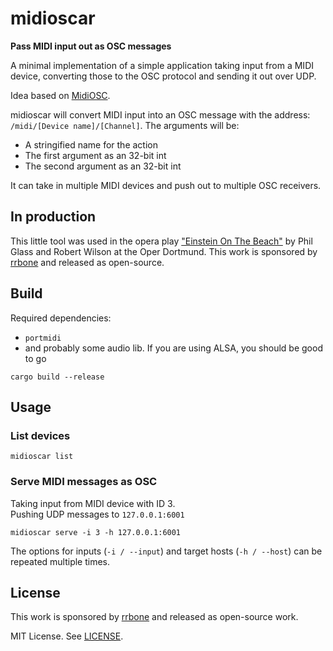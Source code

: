 # midioscar

**Pass MIDI input out as OSC messages**

A minimal implementation of a simple application taking input from a MIDI device,
converting those to the OSC protocol and sending it out over UDP.

Idea based on [MidiOSC](https://github.com/jstutters/MidiOSC).

midioscar will convert MIDI input into an OSC message with the address: `/midi/[Device name]/[Channel]`.
The arguments will be:

* A stringified name for the action
* The first argument as an 32-bit int
* The second argument as an 32-bit int

It can take in multiple MIDI devices and push out to multiple OSC receivers.

## In production

This little tool was used in the opera play ["Einstein On The Beach"](https://www.theaterdo.de/detail/event/einstein-on-the-beach/) by Phil Glass and Robert Wilson at the Oper Dortmund.
This work is sponsored by [rrbone](https://www.rrbone.net/) and released as open-source.

## Build

Required dependencies:

* `portmidi`
* and probably some audio lib. If you are using ALSA, you should be good to go

```
cargo build --release
```

## Usage

### List devices

```
midioscar list
```

### Serve MIDI messages as OSC

Taking input from MIDI device with ID 3.  
Pushing UDP messages to `127.0.0.1:6001`

```
midioscar serve -i 3 -h 127.0.0.1:6001
```

The options for inputs (`-i / --input`) and target hosts (`-h / --host`) can be repeated multiple times.

## License

This work is sponsored by [rrbone](https://www.rrbone.net/) and released as open-source work.

MIT License. See [LICENSE](LICENSE).
